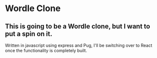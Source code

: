 # Wordle Clone

## This is going to be a Wordle clone, but I want to put a spin on it.

Written in javascript using express and Pug, I'll be switching over to React once the functionality is completely built.